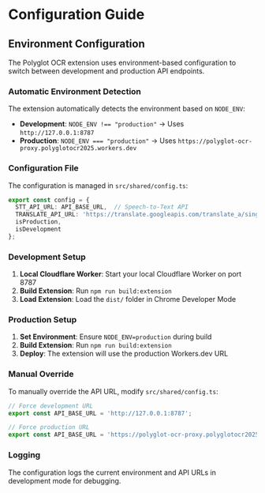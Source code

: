 # Configuration Guide

## Environment Configuration

The Polyglot OCR extension uses environment-based configuration to switch between development and production API endpoints.

### Automatic Environment Detection

The extension automatically detects the environment based on `NODE_ENV`:

- **Development**: `NODE_ENV !== "production"` → Uses `http://127.0.0.1:8787`
- **Production**: `NODE_ENV === "production"` → Uses `https://polyglot-ocr-proxy.polyglotocr2025.workers.dev`

### Configuration File

The configuration is managed in `src/shared/config.ts`:

```typescript
export const config = {
  STT_API_URL: API_BASE_URL,  // Speech-to-Text API
  TRANSLATE_API_URL: 'https://translate.googleapis.com/translate_a/single',
  isProduction,
  isDevelopment
};
```

### Development Setup

1. **Local Cloudflare Worker**: Start your local Cloudflare Worker on port 8787
2. **Build Extension**: Run `npm run build:extension`
3. **Load Extension**: Load the `dist/` folder in Chrome Developer Mode

### Production Setup

1. **Set Environment**: Ensure `NODE_ENV=production` during build
2. **Build Extension**: Run `npm run build:extension`
3. **Deploy**: The extension will use the production Workers.dev URL

### Manual Override

To manually override the API URL, modify `src/shared/config.ts`:

```typescript
// Force development URL
export const API_BASE_URL = 'http://127.0.0.1:8787';

// Force production URL  
export const API_BASE_URL = 'https://polyglot-ocr-proxy.polyglotocr2025.workers.dev';
```

### Logging

The configuration logs the current environment and API URLs in development mode for debugging.
